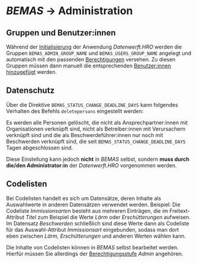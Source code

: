 # *BEMAS* → Administration

## Gruppen und Benutzer:innen

Während der [Initialisierung](../../README.md#initialisierung) der Anwendung *Datenwerft.HRO*
werden die Gruppen `BEMAS_ADMIN_GROUP_NAME` und `BEMAS_USERS_GROUP_NAME` angelegt
und automatisch mit den passenden [Berechtigungen](permissions.md) versehen.
Zu diesen Gruppen müssen dann manuell die entsprechenden
[Benutzer:innen hinzugefügt](../datenwerft/admin.md#benutzerin-hinzufügen) werden.

## Datenschutz

Über die Direktive `BEMAS_STATUS_CHANGE_DEADLINE_DAYS` kann folgendes Verhalten
des Befehls `deletepersons` eingestellt werden:

Es werden alle Personen gelöscht, die nicht als Ansprechpartner:innen
mit Organisationen verknüpft sind, nicht als Betreiber:innen mit Verursachern verknüpft sind
und die als Beschwerdeführer:innen nur noch mit Beschwerden verknüpft sind, die seit
`BEMAS_STATUS_CHANGE_DEADLINE_DAYS` Tagen abgeschlossen sind.

Diese Einstellung kann jedoch **nicht** in *BEMAS* selbst, sondern **muss durch die/den
Administrator:in** der *Datenwerft.HRO* vorgenommen werden.

## Codelisten

Bei Codelisten handelt es sich um Datensätze, deren Inhalte als Auswahlwerte in anderen
Datensätzen verwendet werden. Beispiel: Die Codeliste *Immissionsarten* besteht aus mehreren
Einträgen, die im Freitext-Attribut *Titel* zum Beispiel die Werte *Lärm* oder *Erschütterungen*
aufweisen. Im Datensatz *Beschwerden* schließlich sind diese Werte dann als Codeliste für das
Auswahl-Attribut *Immissionsart* eingebunden, sodass man dort eben zwischen
*Lärm, Erschütterungen* und anderen Werten wählen kann.

Die Inhalte von Codelisten können in *BEMAS* selbst bearbeitet werden.
Hierfür müssen Sie allerdings der [Berechtigungsstufe](permissions.md) *Admin* angehören.
